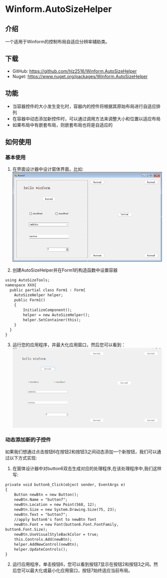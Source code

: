 # Winform.AutoSizeHelper

## 介绍
一个适用于Winform的控制布局自适应分辨率辅助类。  

## 下载
- GitHub: https://github.com/hlz2516/Winform.AutoSizeHelper 
- Nuget:  https://www.nuget.org/packages/Winform.AutoSizeHelper   

## 功能
- 当容器控件的大小发生变化时，容器内的控件将根据其原始布局进行自适应排列
- 在容器中动态添加新控件时，可以通过调用方法来调整大小和位置以适应布局
- 如果布局中有嵌套布局，则嵌套布局也将是自适应的

## 如何使用

### 基本使用
1. 在界面设计器中设计窗体界面，比如:  
![step1](./pictures/step1.png)

2. 创建AutoSizeHelper并在Form1的构造函数中设置容器

```
using AutoSizeTools;
namespace XXX{
  public partial class Form1 : Form{
    AutoSizeHelper helper;
    public Form1()
    {
        InitializeComponent();
        helper = new AutoSizeHelper();
        helper.SetContainer(this);
    }
  }
}
```

3. 运行您的应用程序，并最大化应用窗口，然后您可以看到：
![step3](./pictures/step3.png)

### 动态添加新的子控件
如果我们想通过点击按钮6在按钮2和按钮3之间动态添加一个新按钮，我们可以通过以下方式实现:  
1. 在窗体设计器中对button6双击生成对应的处理程序,在该处理程序中,我们这样写:
```
private void button6_Click(object sender, EventArgs e)
{
    Button newBtn = new Button();
    newBtn.Name = "button7";
    newBtn.Location = new Point(568, 12);
    newBtn.Size = new System.Drawing.Size(75, 23);
    newBtn.Text = "button7";
    //apply button6's font to newBtn font
    newBtn.Font = new Font(button6.Font.FontFamily, button6.Font.Size);
    newBtn.UseVisualStyleBackColor = true;
    this.Controls.Add(newBtn);
    helper.AddNewControl(newBtn);
    helper.UpdateControls();
}
```

2. 运行应用程序，单击按钮6，您可以看到按钮7显示在按钮2和按钮3之间。然后您可以最大化或最小化应用窗口，按钮7始终适应当前布局。